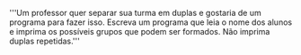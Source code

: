 '''Um professor quer separar sua turma em duplas e gostaria de um programa para fazer isso.
Escreva um programa que leia o nome dos alunos e imprima os possíveis grupos que podem ser formados. Não imprima duplas repetidas.'''
